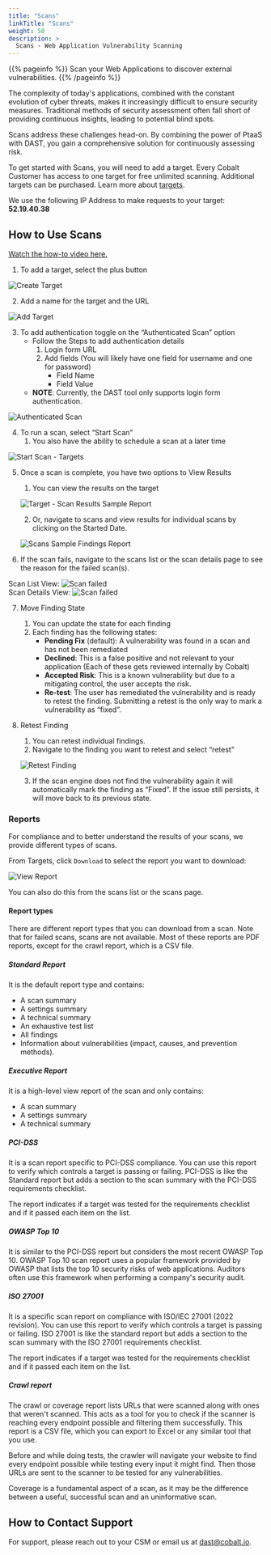 ```yaml
---
title: "Scans"
linkTitle: "Scans"
weight: 50
description: >
  Scans - Web Application Vulnerability Scanning
---
```


{{% pageinfo %}}
Scan your Web Applications to discover external vulnerabilities.
{{% /pageinfo %}}

The complexity of today's applications, combined with the constant evolution of cyber threats, makes it increasingly difficult to ensure security measures. Traditional methods of security assessment often fall short of providing continuous insights, leading to potential blind spots.

Scans address these challenges head-on. By combining the power of PtaaS with DAST, you gain a comprehensive solution for continuously assessing risk.

To get started with Scans, you will need to add a target. Every Cobalt Customer has access to one target for free unlimited scanning. Additional targets can be purchased. Learn more about [targets](/platform-deep-dive/scans/targets).

We use the following IP Address to make requests to your target: **52.19.40.38**

## How to Use Scans

[Watch the how-to video here.](https://videos.cobalt.io/watch/4D8kQcTmPBE3HdWy6X3fHW)

1. To add a target, select the plus button

![Create Target](/deepdive/scans/1_CreateTarget.png "Create Target")<br>

2. Add a name for the target and the URL

![Add Target](/deepdive/scans/2_AddTarget.png "Add Target")<br>

3. To add authentication toggle on the “Authenticated Scan” option
    - Follow the Steps to add authentication details
      1. Login form URL
      2. Add fields (You will likely have one field for username and one for password)
          - Field Name
          - Field Value
    - **NOTE**: Currently, the DAST tool only supports login form authentication.

![Authenticated Scan](/deepdive/scans/3_AuthenticatedScan.png "Authenticated Scan")<br>

4. To run a scan, select “Start Scan”
    1. You also have the ability to schedule a scan at a later time

![Start Scan - Targets](/deepdive/scans/4_StartScanTargets.png "Start Scan - Targets")<br>

5. Once a scan is complete, you have two options to View Results
    1. You can view the results on the target

    ![Target - Scan Results Sample Report](/deepdive/scans/5_TargetScanResultsSampleReport.png "Target - Scan Results Sample Report")<br>

    2. Or, navigate to scans and view results for individual scans by clicking on the Started Date.

    ![Scans Sample Findings Report](/deepdive/scans/6_ScansSampleFindingsReport.png "Scans Sample Findings Report")<br>

6. If the scan fails, navigate to the scans list or the scan details page to see the reason for the failed scan(s).

Scan List View:
![Scan failed](/deepdive/scans/scan-failed-01.png "Scan failed")<br>
Scan Details View:
![Scan failed](/deepdive/scans/scan-failed-02.png "Scan failed")<br>

7. Move Finding State
    1. You can update the state for each finding
    2. Each finding has the following states:
        - **Pending Fix** (default): A vulnerability was found in a scan and has not been remediated
        - **Declined**: This is a false positive and not relevant to your application  (Each of these gets reviewed internally by Cobalt)
        - **Accepted Risk**: This is a known vulnerability but due to a mitigating control, the user accepts the risk.
        - **Re-test**: The user has remediated the vulnerability and is ready to retest the finding. Submitting a retest is the only way to mark a vulnerability as “fixed”.

8. Retest Finding
    1. You can retest individual findings.
    2. Navigate to the finding you want to retest and select “retest”

    ![Retest Finding](/deepdive/scans/9_Retest_Finding.png "Retest Finding")<br>

    3. If the scan engine does not find the vulnerability again it will automatically mark the finding as “Fixed”.  If the issue still persists, it will move back to its previous state.

### Reports

For compliance and to better understand the results of your scans, we provide different types of scans.

From Targets, click `Download` to select the report you want to download:

![View Report](/deepdive/scans/7_ViewReport.png "View Report")<br>


You can also do this from the scans list or the scans page.


#### Report types

There are different report types that you can download from a scan. Note that for failed scans, scans are not available.
Most of these reports are PDF reports, except for the crawl report, which is a CSV file.

##### Standard Report

It is the default report type and contains:

* A scan summary
* A settings summary
* A technical summary
* An exhaustive test list
* All findings
* Information about vulnerabilities (impact, causes, and prevention methods).

##### Executive Report

It is a high-level view report of the scan and only contains:

* A scan summary
* A settings summary
* A technical summary

##### PCI-DSS

It is a scan report specific to PCI-DSS compliance. You can use this report to verify which controls a
target is passing or failing. PCI-DSS is like the Standard report but adds a section to the scan summary
with the PCI-DSS requirements checklist.

The report indicates if a target was tested for the requirements checklist and if it passed each item on the list.


##### OWASP Top 10

It is similar to the PCI-DSS report but considers the most recent OWASP Top 10. OWASP Top 10 scan report
uses a popular framework provided by OWASP that lists the top 10 security risks of web applications.
Auditors often use this framework when performing a company's security audit.


##### ISO 27001

It is a specific scan report on compliance with ISO/IEC 27001 (2022 revision). You can use this report
to verify which controls a target is passing or failing. ISO 27001 is like the standard report but
adds a section to the scan summary with the ISO 27001 requirements checklist.

The report indicates if a target was tested for the requirements checklist and if it passed each item on the list.


##### Crawl report

The crawl or coverage report lists URLs that were scanned along with ones that weren't scanned. This acts as a
tool for you to check if the scanner is reaching every endpoint possible and filtering them successfully. This
report is a CSV file, which you can export to Excel or any similar tool that you use.

Before and while doing tests, the crawler will navigate your website to find every endpoint possible
while testing every input it might find. Then those URLs are sent to the scanner to be tested
for any vulnerabilities.


Coverage is a fundamental aspect of a scan, as it may be the difference between a useful, successful scan and
an uninformative scan.

## How to Contact Support

For support, please reach out to your CSM or email us at dast@cobalt.io.

<!-- links -->

[Report types]: #report-types
